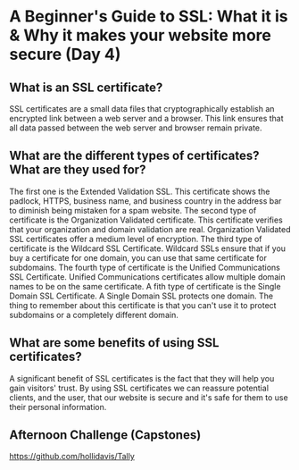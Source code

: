 #  A Beginner's Guide to SSL: What it is & Why it makes your website more secure (Day 4)

## What is an SSL certificate?
SSL certificates are a small data files that cryptographically establish an encrypted link between a web server and a browser. This link ensures that all data passed between the web server and browser remain private.
## What are the different types of certificates? What are they used for?
The first one is the Extended Validation SSL. This certificate shows the padlock, HTTPS, business name, and business country in the address bar to diminish being mistaken for a spam website.
The second type of certificate is the Organization Validated certificate. This certificate verifies that your organization and domain validation are real. Organization Validated SSL certificates offer a medium level of encryption.
The third type of certificate is the Wildcard SSL Certificate. Wildcard SSLs ensure that if you buy a certificate for one domain, you can use that same certificate for subdomains.
The fourth type of certificate is the Unified Communications SSL Certificate. Unified Communications certificates allow multiple domain names to be on the same certificate.
A fith type of certificate is the Single Domain SSL Certificate. A Single Domain SSL protects one domain. The thing to remember about this certificate is that you can't use it to protect subdomains or a completely different domain.
## What are some benefits of using SSL certificates?
A significant benefit of SSL certificates is the fact that they will help you gain visitors' trust. By using SSL certificates we can reassure potential clients, and the user, that our website is secure and it's safe for them to use their personal information.

## Afternoon Challenge (Capstones) 
https://github.com/hollidavis/Tally